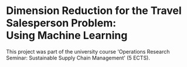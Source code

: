 # Dimension Reduction for the Travel Salesperson Problem: <br /> Using Machine Learning 

This project was part of the university course 'Operations Research Seminar: Sustainable Supply Chain Management' (5 ECTS).
